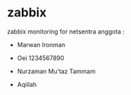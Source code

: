 # zabbix
zabbix monitoring for netsentra
anggota :
- Marwan Ironman

- Oei 1234567890

- Nurzaman Mu'taz Tammam


- Aqiilah
